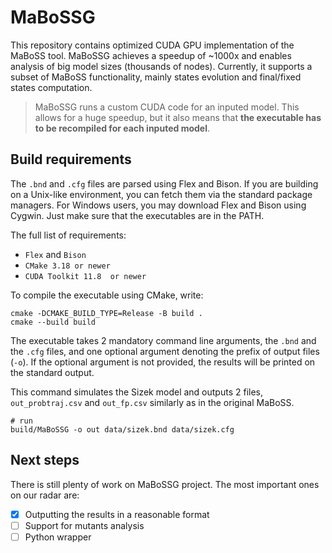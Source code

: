 # MaBoSSG

This repository contains optimized CUDA GPU implementation of the MaBoSS tool. MaBoSSG achieves a speedup of ~1000x and enables analysis of big model sizes (thousands of nodes). Currently, it supports a subset of MaBoSS functionality, mainly states evolution and final/fixed states computation.

> MaBoSSG runs a custom CUDA code for an inputed model. This allows for a huge speedup, but it also means that **the executable has to be recompiled for each inputed model**.     

## Build requirements

The `.bnd` and `.cfg` files are parsed using Flex and Bison. If you are building on a Unix-like environment, you can fetch them via the standard package managers. For Windows users, you may download Flex and Bison using Cygwin. Just make sure that the executables are in the PATH.

The full list of requirements:
- `Flex` and `Bison`
- `CMake 3.18 or newer` 
- `CUDA Toolkit 11.8  or newer`


To compile the executable using CMake, write:
```
cmake -DCMAKE_BUILD_TYPE=Release -B build .
cmake --build build
``` 

The executable takes 2 mandatory command line arguments, the `.bnd` and the `.cfg` files, and one optional argument denoting the prefix of output files (`-o`). If the optional argument is not provided, the results will be printed on the standard output.

This command simulates the Sizek model and outputs 2 files, `out_probtraj.csv` and `out_fp.csv` similarly as in the original MaBoSS. 
```
# run
build/MaBoSSG -o out data/sizek.bnd data/sizek.cfg
```

## Next steps

There is still plenty of work on MaBoSSG project. The most important ones on our radar are:
- [x] Outputting the results in a reasonable format
- [ ] Support for mutants analysis 
- [ ] Python wrapper 

